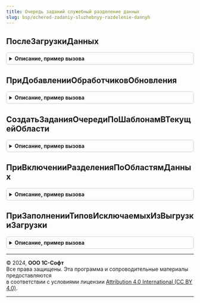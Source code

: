 ```yaml
---
title: Очередь заданий служебный разделение данных
slug: bsp/ochered-zadaniy-sluzhebnyy-razdelenie-dannyh
---
```



## ПослеЗагрузкиДанных
<details style="margin: 1em 0; padding: 0.5em; border: 1px solid #ccc; border-radius: 6px;">

<summary style="font-weight: bold; cursor: pointer;">Описание, пример вызова</summary>

```bsl

// См. ВыгрузкаЗагрузкаДанныхПереопределяемый.ПослеЗагрузкиДанных.
// @skip-warning ПустойМетод - особенность реализации.
//
Процедура ПослеЗагрузкиДанных(Контейнер) Экспорт
```

Пример вызова
```bsl
ОчередьЗаданийСлужебныйРазделениеДанных.ПослеЗагрузкиДанных(Контейнер) 
```
</details>

## ПриДобавленииОбработчиковОбновления
<details style="margin: 1em 0; padding: 0.5em; border: 1px solid #ccc; border-radius: 6px;">

<summary style="font-weight: bold; cursor: pointer;">Описание, пример вызова</summary>

```bsl

// См. ОбновлениеИнформационнойБазыБСП.ПриДобавленииОбработчиковОбновления.
// @skip-warning ПустойМетод - особенность реализации.
//
// Параметры:
//	Обработчики - см. ОбновлениеИнформационнойБазы.НоваяТаблицаОбработчиковОбновления
//
Процедура ПриДобавленииОбработчиковОбновления(Обработчики) Экспорт
```

Пример вызова
```bsl
ОчередьЗаданийСлужебныйРазделениеДанных.ПриДобавленииОбработчиковОбновления(Обработчики) 
```
</details>

## СоздатьЗаданияОчередиПоШаблонамВТекущейОбласти
<details style="margin: 1em 0; padding: 0.5em; border: 1px solid #ccc; border-radius: 6px;">

<summary style="font-weight: bold; cursor: pointer;">Описание, пример вызова</summary>

```bsl

// Создает в текущей области данных задания по шаблонам.
// @skip-warning ПустойМетод - особенность реализации.
//
Процедура СоздатьЗаданияОчередиПоШаблонамВТекущейОбласти() Экспорт
```

Пример вызова
```bsl
ОчередьЗаданийСлужебныйРазделениеДанных.СоздатьЗаданияОчередиПоШаблонамВТекущейОбласти() 
```
</details>

## ПриВключенииРазделенияПоОбластямДанных
<details style="margin: 1em 0; padding: 0.5em; border: 1px solid #ccc; border-radius: 6px;">

<summary style="font-weight: bold; cursor: pointer;">Описание, пример вызова</summary>

```bsl

// См. РаботаВМоделиСервисаПереопределяемый.ПриВключенииРазделенияПоОбластямДанных.
// @skip-warning ПустойМетод - особенность реализации.
//
Процедура ПриВключенииРазделенияПоОбластямДанных() Экспорт
```

Пример вызова
```bsl
ОчередьЗаданийСлужебныйРазделениеДанных.ПриВключенииРазделенияПоОбластямДанных() 
```
</details>

## ПриЗаполненииТиповИсключаемыхИзВыгрузкиЗагрузки
<details style="margin: 1em 0; padding: 0.5em; border: 1px solid #ccc; border-radius: 6px;">

<summary style="font-weight: bold; cursor: pointer;">Описание, пример вызова</summary>

```bsl

// См. ВыгрузкаЗагрузкаДанныхПереопределяемый.ПриЗаполненииТиповИсключаемыхИзВыгрузкиЗагрузки.
//
// Параметры:
//	Типы - см. ВыгрузкаЗагрузкаДанныхПереопределяемый.ПриЗаполненииТиповИсключаемыхИзВыгрузкиЗагрузки.Типы
//
Процедура ПриЗаполненииТиповИсключаемыхИзВыгрузкиЗагрузки(Типы) Экспорт
```

Пример вызова
```bsl
ОчередьЗаданийСлужебныйРазделениеДанных.ПриЗаполненииТиповИсключаемыхИзВыгрузкиЗагрузки(Типы) 
```
</details>

---

© 2024, **ООО 1С-Софт**  
Все права защищены. Эта программа и сопроводительные материалы предоставляются  
в соответствии с условиями лицензии [Attribution 4.0 International (CC BY 4.0)](https://creativecommons.org/licenses/by/4.0/legalcode).

---
